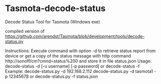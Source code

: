 # Tasmota-decode-status
Decode Status Tool for Tasmota (Windows exe)

compiled version of https://github.com/arendst/Tasmota/blob/development/tools/decode-status.py

Instructions:
    Execute command with option -d to retrieve status report from device or
    get a copy of the status message with http command http://sonoff/cm?cmnd=status%200
    and store it in file status.json
Usage:
    decode-status -d <hostname or IP address> [-u username] [-p password]
        or
    decode-status -f <JSON status information file>
Example:
    decode-status.py -d 192.168.2.112
    decode-status.py -d tasmota1 -p 12345678
        or
	decode-status.py -f status.json
